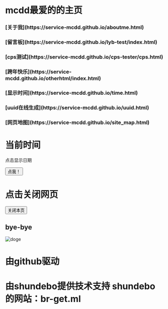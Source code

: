 <html>
  <title>mcdd的主页</title>
<script>
    document.title = 'bomb！mcdd！'
    <link rel="icon" href="assetss/images/logo.png">
  </script>
<h1>
mcdd最爱的的主页
</h1>
<h3> 
[关于我](https://service-mcdd.github.io/aboutme.html)
</h3>
<h3>
[留言板](https://service-mcdd.github.io/lyb-test/index.html)
</h3>
<h3>
[cps测试](https://service-mcdd.github.io/cps-tester/cps.html)
</h3>
<h3>
[跨年快乐](https://service-mcdd.github.io/otherhtml/index.html)
</h3>
<h3>
[显示时间](https://service-mcdd.github.io/time.html)
</h3>
<h3>
[uuid在线生成](https://service-mcdd.github.io/uuid.html)
</h3>
<h3>
[网页地图](https://service-mcdd.github.io/site_map.html)
<script>
function displayDate(){
    document.getElementById("demo").innerHTML=Date();
}
</script>
<body>

<h1>当前时间</h1>
<p id="demo">点击显示日期</p>

<button type="button" onclick="displayDate()">点我！</button>

</body>

<h1>
点击关闭网页
</h1>
<script language="javascript"> 
function custom_close() { 
if (confirm("您确定要关闭本页吗？")) { 
window.opener = null; 
window.open('', '_self'); 
window.close() 
} else {} 
} 
</script> 
<input id="btnClose" type="button" value="关闭本页" onClick="custom_close()" 
/> 

<h2>
bye-bye
</h2>

<img src="https://service-mcdd.github.io/EB738A00-1826-492F-BF3F-5EF9EF49BAD9.webp" alt="doge" title="doge" />

<h1>
由github驱动
</h1>
<h1>
由shundebo提供技术支持 shundebo的网站：br-get.ml
</h1>  
